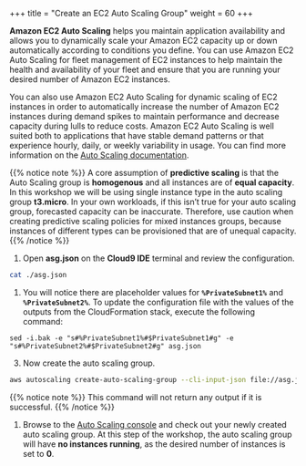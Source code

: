 +++
title = "Create an EC2 Auto Scaling Group"
weight = 60
+++

**Amazon EC2 Auto Scaling** helps you maintain application availability and allows you to dynamically scale your Amazon EC2 capacity up or down automatically according to conditions you define. You can use Amazon EC2 Auto Scaling for fleet management of EC2 instances to help maintain the health and availability of your fleet and ensure that you are running your desired number of Amazon EC2 instances. 

You can also use Amazon EC2 Auto Scaling for dynamic scaling of EC2 instances in order to automatically increase the number of Amazon EC2 instances during demand spikes to maintain performance and decrease capacity during lulls to reduce costs. Amazon EC2 Auto Scaling is well suited both to applications that have stable demand patterns or that experience hourly, daily, or weekly variability in usage. You can find more information on the [Auto Scaling documentation](https://docs.aws.amazon.com/autoscaling/ec2/userguide/what-is-amazon-ec2-auto-scaling.html). 

{{% notice note %}}
A core assumption of **predictive scaling** is that the Auto Scaling group is **homogenous** and all instances are of **equal capacity**. In this workshop we will be using single instance type in the auto scaling group **t3.micro**.
In your own workloads, if this isn’t true for your auto scaling group, forecasted capacity can be inaccurate. Therefore, use caution when creating predictive scaling policies for mixed instances groups, because instances of different types can be provisioned that are of unequal capacity.
{{% /notice %}}

1. Open **asg.json** on the **Cloud9 IDE** terminal and review the configuration.

```bash
cat ./asg.json
```

1. You will notice there are placeholder values for **`%PrivateSubnet1%`** and **`%PrivateSubnet2%`**. To update the configuration file with the values of the outputs from the CloudFormation stack, execute the following command:
```
sed -i.bak -e "s#%PrivateSubnet1%#$PrivateSubnet1#g" -e "s#%PrivateSubnet2%#$PrivateSubnet2#g" asg.json
```

3. Now create the auto scaling group.

```bash
aws autoscaling create-auto-scaling-group --cli-input-json file://asg.json
```

{{% notice note %}}
This command will not return any output if it is successful.
{{% /notice %}}

1. Browse to the [Auto Scaling console](https://console.aws.amazon.com/ec2/autoscaling/home#AutoScalingGroups:view=details) and check out your newly created auto scaling group. At this step of the workshop, the auto scaling group will have **no instances running**, as the desired number of instances is set to **0**.